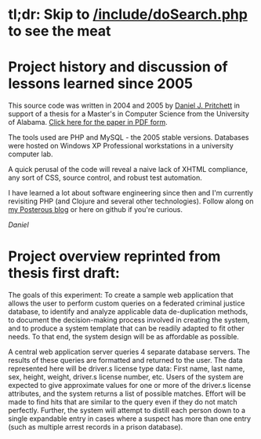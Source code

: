 # tl;dr: Skip to [/include/doSearch.php](http://github.com/dpritchett/criminal_justice_alias_finder_thesis/blob/master/include/doSearch.php) to see the meat

# Project history and discussion of lessons learned since 2005

This source code was written in 2004 and 2005 by [Daniel J. Pritchett](http://www.sharingatwork.com) in support of a thesis for a Master's in Computer Science from the University of Alabama.  [Click here for the paper in PDF form](https://docs.google.com/leaf?id=0B4mDL5-uI4G3YjBlMGE3NDgtNTcwMy00MjU4LThhZjItYjk3YTJlOTBhMDVk&sort=name&layout=list&num=50).

The tools used are PHP and MySQL - the 2005 stable versions.  Databases were hosted on Windows XP Professional workstations in a university computer lab.

A quick perusal of the code will reveal a naive lack of XHTML compliance, any sort of CSS, source control, and robust test automation.

I have learned a lot about software engineering since then and I'm currently revisiting PHP (and Clojure and several other technologies).  Follow along on [my Posterous blog](http://dpritchett.posterous.com) or here on github if you're curious.

_Daniel_

# Project overview reprinted from thesis first draft:
The goals of this experiment: To create a sample web application that allows the user to perform custom queries on a federated criminal justice database, to identify and analyze applicable data de-duplication methods, to document the decision-making process involved in creating the system, and to produce a system template that can be readily adapted to fit other needs.  To that end, the system design will be as affordable as possible.

A central web application server queries 4 separate database servers.  The results of these queries are formatted and returned to the user.  The data represented here will be driver.s license type data:  First name, last name, sex, height, weight, driver.s license number, etc.  Users of the system are expected to give approximate values for one or more of the driver.s license attributes, and the system returns a list of possible matches.  Effort will be made to find hits that are similar to the query even if they do not match perfectly.  Further, the system will attempt to distill each person down to a single expandable entry in cases where a suspect has more than one entry (such as multiple arrest records in a prison database).
